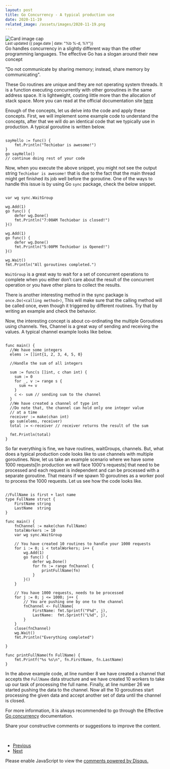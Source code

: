 ```yaml
---
layout: post
title: Go Concurrency - A typical production use
date: 2020-11-19
related_image: /assets/images/2020-11-19.png
---
```


<div class="view overlay">
	<img class="card-img-top" src="{{ page.related_image }}" alt="Card image cap">
    <a href="#!">
        <div class="mask rgba-white-slight"></div>
    </a>
</div>
<small class="text-muted">Last updated {{ page.date | date: "%b %-d, %Y"}}</small>
<br/>
Go handles concurrency in a slightly different way than the other programming languages. The effective Go has a slogan around their new concept 
 
"Do not communicate by sharing memory; instead, share memory by communicating".
 
These Go routines are unique and they are not operating system threads. It is a function executing concurrently with other goroutines in the same address space. It is lightweight, costing little more than the allocation of stack space. More you can read at the official documentation site  [here](https://golang.org/doc/effective_go.html#concurrency) 

Enough of the concepts, let us delve into the code and apply these concepts. First, we will implement some example code to understand the concepts, after that we will do an identical code that we typically use in production. A typical goroutine is written below.

<pre><code class="go">
sayHello := func() {
    fmt.Println("Techiebar is awesome!")
}
go sayHello()
// continue doing rest of your code
</code></pre>

Now, when you execute the above snippet, you might not see the output string `Techiebar is awesome!` that is due to the fact that the main thread might get finished its job well before the goroutine. One of the ways to handle this issue is by using Go `sync` package, check the below snippet.

<pre><code class="go">
var wg sync.WaitGroup

wg.Add(1)                       
go func() {
    defer wg.Done()             
    fmt.Println("7:00AM Techiebar is closed!")
}()

wg.Add(1)                       
go func() {
    defer wg.Done()             
    fmt.Println("5:00PM Techiebar is Opened!")
}()

wg.Wait()                       
fmt.Println("All goroutines completed.")
</code></pre>
 
`WaitGroup` is a great way to wait for a set of concurrent operations to complete when you either don’t care about the result of the concurrent operation or you have other plans to collect the results.
 
There is another interesting method in the sync package is `once.Do(<calling method>)`, This will make sure that the calling method will be called once, even though it triggered by different routines. Try that by writing an example and check the behavior. 
 
Now, the interesting concept is about co-ordinating the multiple Goroutines using channels.
Yes, Channel is a great way of sending and receiving the values. A typical channel example looks like below.

<pre><code class="go">
func main() {
  //We have some integers
  elems := []int{1, 2, 3, 4, 5, 0} 

  //Handle the sum of all integers

  sum := func(s []int, c chan int) {
    sum := 0
    for _, v := range s {
      sum += v
    }
    c &lt;- sum // sending sum to the channel
  }
  //We have created a channel of type int
  //Do note that, the channel can hold only one integer value
  // at a time
  receiver := make(chan int)
  go sum(elems, receiver)
  total := &lt;-receiver // receiver returns the result of the sum

  fmt.Println(total)
}
</code></pre>
 
So far everything is fine, we have routines, waitGroups, channels. But, what does a typical production code looks like to use channels with multiple goroutines. Now, let us take an example scenario where we have some 1000 requests[In production we will face 1000's requests] that need to be processed and each request is independent and can be processed with a separate goroutine. That means if we spawn 10 goroutines as a worker pool to process the 1000 requests. Let us see how the code looks like.

<pre><code class="go">
//FullName is first + last name
type FullName struct {
	FirstName string
	LastName  string
}

func main() {
	fnChannel := make(chan FullName)
	totalWorkers := 10
	var wg sync.WaitGroup

	// You have created 10 routines to handle your 1000 requests
	for i := 0; i &lt; totalWorkers; i++ {
		wg.Add(1)
		go func() {
			defer wg.Done()
			for fn := range fnChannel {
				printFullName(fn)
			}
		}()
	}

	// You have 1000 requests, needs to be processed
	for j := 0; j &lt;= 1000; j++ {
		// You are pushing one by one to the channel
		fnChannel &lt;- FullName{
			FirstName: fmt.Sprintf("F%d", j),
			LastName:  fmt.Sprintf("L%d", j),
		}
	}
	close(fnChannel)
	wg.Wait()
	fmt.Println("Everything completed")

}

func printFullName(fn FullName) {
	fmt.Printf("%s %s\n", fn.FirstName, fn.LastName)
}
</code></pre>

 
In the above example code, at line number 8 we have created a channel that accepts the `FullName` data structure and we have created 10 workers to take up our task of processing the full name. Finally, at line number 26 we started pushing the data to the channel. Now all the 10 goroutines start processing the given data and accept another set of data until the channel is closed.
 
For more information, it is always recommended to go through the Effective  [Go concurrency](https://golang.org/doc/effective_go.html#concurrency)  documentation.
 
Share your constructive comments or suggestions to improve the content. 

<br/>
<p>
    <nav aria-label="Page navigation example">
      <ul class="pagination justify-content-center">
        <li class="page-item">
          <a class="page-link" href="/2020/11/18/day-to-day-kubernetes.html">Previous</a>
        </li>
        <li class="page-item">
          <a class="page-link" href="/2020/12/29/desktop-app-for-mfa.html">Next</a>
        </li>
      </ul>
    </nav>
</p>

<div id="disqus_thread"></div>
<script>
   /*
    *  RECOMMENDED CONFIGURATION VARIABLES: EDIT AND UNCOMMENT THE SECTION BELOW TO INSERT DYNAMIC VALUES FROM YOUR PLATFORM OR CMS.
    *  LEARN WHY DEFINING THESE VARIABLES IS IMPORTANT: https://disqus.com/admin/universalcode/#configuration-variables    
    */
    var disqus_config = function () {
    this.page.url = "https://www.parochi.xyz/2020/11/19/go-concurrency.html";  // Replace PAGE_URL with your page's canonical URL variable
    this.page.identifier = "20201119"; // Replace PAGE_IDENTIFIER with your page's unique identifier variable
    };
    
    (function() { // DON'T EDIT BELOW THIS LINE
    var d = document, s = d.createElement('script');
    s.src = 'https://parochi-xyz.disqus.com/embed.js';
    s.setAttribute('data-timestamp', +new Date());
    (d.head || d.body).appendChild(s);
    })();
</script>
<noscript>Please enable JavaScript to view the <a href="https://disqus.com/?ref_noscript">comments powered by Disqus.</a></noscript>